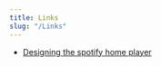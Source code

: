 ```yaml
---
title: Links
slug: "/Links"
---
```


- [Designing the spotify home player](https://spotify.design/article/from-web-page-to-web-player-how-spotify-designed-a-new-homepage-experience)